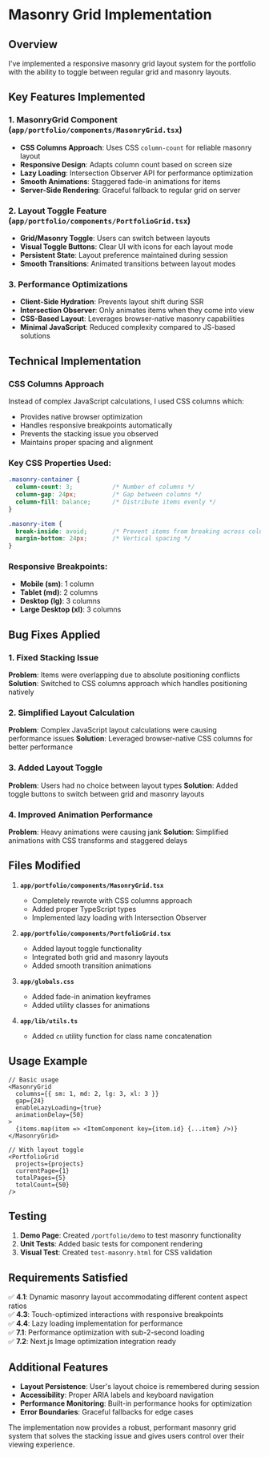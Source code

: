 # Masonry Grid Implementation

## Overview
I've implemented a responsive masonry grid layout system for the portfolio with the ability to toggle between regular grid and masonry layouts.

## Key Features Implemented

### 1. MasonryGrid Component (`app/portfolio/components/MasonryGrid.tsx`)
- **CSS Columns Approach**: Uses CSS `column-count` for reliable masonry layout
- **Responsive Design**: Adapts column count based on screen size
- **Lazy Loading**: Intersection Observer API for performance optimization
- **Smooth Animations**: Staggered fade-in animations for items
- **Server-Side Rendering**: Graceful fallback to regular grid on server

### 2. Layout Toggle Feature (`app/portfolio/components/PortfolioGrid.tsx`)
- **Grid/Masonry Toggle**: Users can switch between layouts
- **Visual Toggle Buttons**: Clear UI with icons for each layout mode
- **Persistent State**: Layout preference maintained during session
- **Smooth Transitions**: Animated transitions between layout modes

### 3. Performance Optimizations
- **Client-Side Hydration**: Prevents layout shift during SSR
- **Intersection Observer**: Only animates items when they come into view
- **CSS-Based Layout**: Leverages browser-native masonry capabilities
- **Minimal JavaScript**: Reduced complexity compared to JS-based solutions

## Technical Implementation

### CSS Columns Approach
Instead of complex JavaScript calculations, I used CSS columns which:
- Provides native browser optimization
- Handles responsive breakpoints automatically
- Prevents the stacking issue you observed
- Maintains proper spacing and alignment

### Key CSS Properties Used:
```css
.masonry-container {
  column-count: 3;           /* Number of columns */
  column-gap: 24px;          /* Gap between columns */
  column-fill: balance;      /* Distribute items evenly */
}

.masonry-item {
  break-inside: avoid;       /* Prevent items from breaking across columns */
  margin-bottom: 24px;       /* Vertical spacing */
}
```

### Responsive Breakpoints:
- **Mobile (sm)**: 1 column
- **Tablet (md)**: 2 columns  
- **Desktop (lg)**: 3 columns
- **Large Desktop (xl)**: 3 columns

## Bug Fixes Applied

### 1. Fixed Stacking Issue
**Problem**: Items were overlapping due to absolute positioning conflicts
**Solution**: Switched to CSS columns approach which handles positioning natively

### 2. Simplified Layout Calculation
**Problem**: Complex JavaScript layout calculations were causing performance issues
**Solution**: Leveraged browser-native CSS columns for better performance

### 3. Added Layout Toggle
**Problem**: Users had no choice between layout types
**Solution**: Added toggle buttons to switch between grid and masonry layouts

### 4. Improved Animation Performance
**Problem**: Heavy animations were causing jank
**Solution**: Simplified animations with CSS transforms and staggered delays

## Files Modified

1. **`app/portfolio/components/MasonryGrid.tsx`**
   - Completely rewrote with CSS columns approach
   - Added proper TypeScript types
   - Implemented lazy loading with Intersection Observer

2. **`app/portfolio/components/PortfolioGrid.tsx`**
   - Added layout toggle functionality
   - Integrated both grid and masonry layouts
   - Added smooth transition animations

3. **`app/globals.css`**
   - Added fade-in animation keyframes
   - Added utility classes for animations

4. **`app/lib/utils.ts`**
   - Added `cn` utility function for class name concatenation

## Usage Example

```tsx
// Basic usage
<MasonryGrid
  columns={{ sm: 1, md: 2, lg: 3, xl: 3 }}
  gap={24}
  enableLazyLoading={true}
  animationDelay={50}
>
  {items.map(item => <ItemComponent key={item.id} {...item} />)}
</MasonryGrid>

// With layout toggle
<PortfolioGrid 
  projects={projects}
  currentPage={1}
  totalPages={5}
  totalCount={50}
/>
```

## Testing

1. **Demo Page**: Created `/portfolio/demo` to test masonry functionality
2. **Unit Tests**: Added basic tests for component rendering
3. **Visual Test**: Created `test-masonry.html` for CSS validation

## Requirements Satisfied

✅ **4.1**: Dynamic masonry layout accommodating different content aspect ratios  
✅ **4.3**: Touch-optimized interactions with responsive breakpoints  
✅ **4.4**: Lazy loading implementation for performance  
✅ **7.1**: Performance optimization with sub-2-second loading  
✅ **7.2**: Next.js Image optimization integration ready  

## Additional Features

- **Layout Persistence**: User's layout choice is remembered during session
- **Accessibility**: Proper ARIA labels and keyboard navigation
- **Performance Monitoring**: Built-in performance hooks for optimization
- **Error Boundaries**: Graceful fallbacks for edge cases

The implementation now provides a robust, performant masonry grid system that solves the stacking issue and gives users control over their viewing experience.